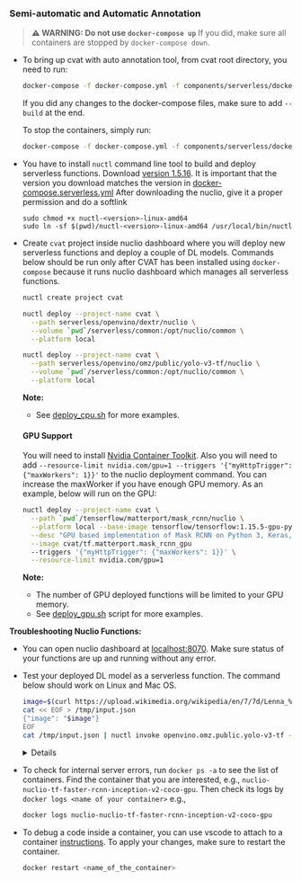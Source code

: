 ### Semi-automatic and Automatic Annotation

> **⚠ WARNING: Do not use `docker-compose up`**
> If you did, make sure all containers are stopped by `docker-compose down`.

- To bring up cvat with auto annotation tool, from cvat root directory, you need to run:

  ```bash
  docker-compose -f docker-compose.yml -f components/serverless/docker-compose.serverless.yml up -d
  ```

  If you did any changes to the docker-compose files, make sure to add `--build` at the end.

  To stop the containers, simply run:

  ```bash
  docker-compose -f docker-compose.yml -f components/serverless/docker-compose.serverless.yml down
  ```

- You have to install `nuctl` command line tool to build and deploy serverless
  functions. Download [version 1.5.16](https://github.com/nuclio/nuclio/releases/tag/1.5.16).
  It is important that the version you download matches the version in
  [docker-compose.serverless.yml](/components/serverless/docker-compose.serverless.yml)
  After downloading the nuclio, give it a proper permission and do a softlink

  ```
  sudo chmod +x nuctl-<version>-linux-amd64
  sudo ln -sf $(pwd)/nuctl-<version>-linux-amd64 /usr/local/bin/nuctl
  ```

- Create `cvat` project inside nuclio dashboard where you will deploy new serverless functions and deploy a couple of DL models. Commands below should be run only after CVAT has been installed using `docker-compose` because it runs nuclio dashboard which manages all serverless functions.

  ```bash
  nuctl create project cvat
  ```

  ```bash
  nuctl deploy --project-name cvat \
    --path serverless/openvino/dextr/nuclio \
    --volume `pwd`/serverless/common:/opt/nuclio/common \
    --platform local
  ```

  ```bash
  nuctl deploy --project-name cvat \
    --path serverless/openvino/omz/public/yolo-v3-tf/nuclio \
    --volume `pwd`/serverless/common:/opt/nuclio/common \
    --platform local
  ```

  **Note:**

  - See [deploy_cpu.sh](/serverless/deploy_cpu.sh) for more examples.

  #### GPU Support

  You will need to install [Nvidia Container Toolkit](https://www.tensorflow.org/install/docker#gpu_support).
  Also you will need to add `--resource-limit nvidia.com/gpu=1 --triggers '{"myHttpTrigger": {"maxWorkers": 1}}'` to
  the nuclio deployment command. You can increase the maxWorker if you have enough GPU memory.
  As an example, below will run on the GPU:

  ```bash
  nuctl deploy --project-name cvat \
    --path `pwd`/tensorflow/matterport/mask_rcnn/nuclio \
    --platform local --base-image tensorflow/tensorflow:1.15.5-gpu-py3 \
    --desc "GPU based implementation of Mask RCNN on Python 3, Keras, and TensorFlow." \
    --image cvat/tf.matterport.mask_rcnn_gpu
    --triggers '{"myHttpTrigger": {"maxWorkers": 1}}' \
    --resource-limit nvidia.com/gpu=1
  ```

  **Note:**

  - The number of GPU deployed functions will be limited to your GPU memory.
  - See [deploy_gpu.sh](/serverless/deploy_gpu.sh) script for more examples.

**Troubleshooting Nuclio Functions:**

- You can open nuclio dashboard at [localhost:8070](http://localhost:8070). Make sure status of your functions are up and running without any error.
- Test your deployed DL model as a serverless function. The command below should work on Linux and Mac OS.

  ```bash
  image=$(curl https://upload.wikimedia.org/wikipedia/en/7/7d/Lenna_%28test_image%29.png --output - | base64 | tr -d '\n')
  cat << EOF > /tmp/input.json
  {"image": "$image"}
  EOF
  cat /tmp/input.json | nuctl invoke openvino.omz.public.yolo-v3-tf -c 'application/json'
  ```

  <details>

  ```bash
  20.07.17 12:07:44.519    nuctl.platform.invoker (I) Executing function {"method": "POST", "url": "http://:57308", "headers": {"Content-Type":["application/json"],"X-Nuclio-Log-Level":["info"],"X-Nuclio-Target":["openvino.omz.public.yolo-v3-tf"]}}
  20.07.17 12:07:45.275    nuctl.platform.invoker (I) Got response {"status": "200 OK"}
  20.07.17 12:07:45.275                     nuctl (I) >>> Start of function logs
  20.07.17 12:07:45.275 ino.omz.public.yolo-v3-tf (I) Run yolo-v3-tf model {"worker_id": "0", "time": 1594976864570.9353}
  20.07.17 12:07:45.275                     nuctl (I) <<< End of function logs

  > Response headers:
  Date = Fri, 17 Jul 2020 09:07:45 GMT
  Content-Type = application/json
  Content-Length = 100
  Server = nuclio

  > Response body:
  [
      {
          "confidence": "0.9992254",
          "label": "person",
          "points": [
              39,
              124,
              408,
              512
          ],
          "type": "rectangle"
      }
  ]
  ```

  </details>

- To check for internal server errors, run `docker ps -a` to see the list of containers.
  Find the container that you are interested, e.g., `nuclio-nuclio-tf-faster-rcnn-inception-v2-coco-gpu`.
  Then check its logs by `docker logs <name of your container>`
  e.g.,

  ```bash
  docker logs nuclio-nuclio-tf-faster-rcnn-inception-v2-coco-gpu
  ```

- To debug a code inside a container, you can use vscode to attach to a container [instructions](https://code.visualstudio.com/docs/remote/attach-container).
  To apply your changes, make sure to restart the container.
  ```bash
  docker restart <name_of_the_container>
  ```

